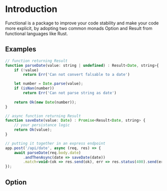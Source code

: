 # Introduction
Functional is a package to improve your code stability and make your code more explicit, by adopting two common monads Option and Result from functional languages like Rust.

## Examples
```javascript
// function returning Result
function parseDate(value: string | undefined) : Result<Date, string>{
	if (!value)
		return Err('Can not convert falsable to a date')

	let number = Date.parse(value);
	if (isNan(number))
		return Err('Can not parse string as date')
	
	return Ok(new Date(number));
}

// async function returning Result
function saveDate(value: Date) : Promise<Result<Date, string> {
	// your persistance logic
	return Ok(value);
}

// putting it together in an express endpoint
app.post('/api/date', async (req, res) => {
	await parseDate(req.body.date)
		.andThenAsync(date => saveDate(date))
		.match<void>(ok => res.send(ok), err => res.status(400).send(err));
});
```

## Option

